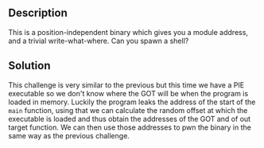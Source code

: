## Description
This is a position-independent binary which gives you a module address, and a trivial write-what-where.
Can you spawn a shell?
## Solution
This challenge is very similar to the previous but this time we have a PIE executable so we don't know where the GOT will be when the program is loaded in memory.
Luckily the program leaks the address of the start of the `main` function, using that we can calculate the random offset at which the executable is loaded and thus obtain the addresses of the GOT and of out target function.
We can then use those addresses to pwn the binary in the same way as the previous challenge.
